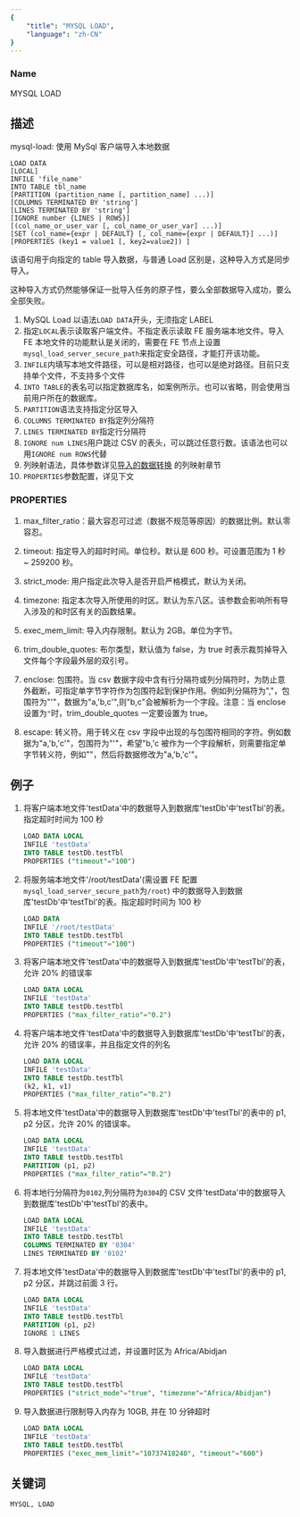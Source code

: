 ```yaml
---
{
    "title": "MYSQL LOAD",
    "language": "zh-CN"
}
---
```


<!--
Licensed to the Apache Software Foundation (ASF) under one
or more contributor license agreements.  See the NOTICE file
distributed with this work for additional information
regarding copyright ownership.  The ASF licenses this file
to you under the Apache License, Version 2.0 (the
"License"); you may not use this file except in compliance
with the License.  You may obtain a copy of the License at

  http://www.apache.org/licenses/LICENSE-2.0

Unless required by applicable law or agreed to in writing,
software distributed under the License is distributed on an
"AS IS" BASIS, WITHOUT WARRANTIES OR CONDITIONS OF ANY
KIND, either express or implied.  See the License for the
specific language governing permissions and limitations
under the License.
-->



### Name

MYSQL LOAD

## 描述

mysql-load: 使用 MySql 客户端导入本地数据

```
LOAD DATA
[LOCAL]
INFILE 'file_name'
INTO TABLE tbl_name
[PARTITION (partition_name [, partition_name] ...)]
[COLUMNS TERMINATED BY 'string']
[LINES TERMINATED BY 'string']
[IGNORE number {LINES | ROWS}]
[(col_name_or_user_var [, col_name_or_user_var] ...)]
[SET (col_name={expr | DEFAULT} [, col_name={expr | DEFAULT}] ...)]
[PROPERTIES (key1 = value1 [, key2=value2]) ]
```

该语句用于向指定的 table 导入数据，与普通 Load 区别是，这种导入方式是同步导入。

这种导入方式仍然能够保证一批导入任务的原子性，要么全部数据导入成功，要么全部失败。

1. MySQL Load 以语法`LOAD DATA`开头，无须指定 LABEL
2. 指定`LOCAL`表示读取客户端文件。不指定表示读取 FE 服务端本地文件。导入 FE 本地文件的功能默认是关闭的，需要在 FE 节点上设置`mysql_load_server_secure_path`来指定安全路径，才能打开该功能。
3. `INFILE`内填写本地文件路径，可以是相对路径，也可以是绝对路径。目前只支持单个文件，不支持多个文件
4. `INTO TABLE`的表名可以指定数据库名，如案例所示。也可以省略，则会使用当前用户所在的数据库。
5. `PARTITION`语法支持指定分区导入
6. `COLUMNS TERMINATED BY`指定列分隔符
7. `LINES TERMINATED BY`指定行分隔符
8. `IGNORE num LINES`用户跳过 CSV 的表头，可以跳过任意行数。该语法也可以用`IGNORE num ROWS`代替
9. 列映射语法，具体参数详见[导入的数据转换](../../../../data-operate/import/import-way/mysql-load-manual.md) 的列映射章节
10. `PROPERTIES`参数配置，详见下文

### PROPERTIES

1. max_filter_ratio：最大容忍可过滤（数据不规范等原因）的数据比例。默认零容忍。

2. timeout: 指定导入的超时时间。单位秒。默认是 600 秒。可设置范围为 1 秒 ~ 259200 秒。

3. strict_mode: 用户指定此次导入是否开启严格模式，默认为关闭。

4. timezone: 指定本次导入所使用的时区。默认为东八区。该参数会影响所有导入涉及的和时区有关的函数结果。

5. exec_mem_limit: 导入内存限制。默认为 2GB。单位为字节。

6. trim_double_quotes: 布尔类型，默认值为 false，为 true 时表示裁剪掉导入文件每个字段最外层的双引号。

7. enclose: 包围符。当 csv 数据字段中含有行分隔符或列分隔符时，为防止意外截断，可指定单字节字符作为包围符起到保护作用。例如列分隔符为","，包围符为"'"，数据为"a,'b,c'",则"b,c"会被解析为一个字段。注意：当 enclose 设置为`"`时，trim_double_quotes 一定要设置为 true。

8. escape: 转义符。用于转义在 csv 字段中出现的与包围符相同的字符。例如数据为"a,'b,'c'"，包围符为"'"，希望"b,'c 被作为一个字段解析，则需要指定单字节转义符，例如"\"，然后将数据修改为"a,'b,\'c'"。

## 例子

1. 将客户端本地文件'testData'中的数据导入到数据库'testDb'中'testTbl'的表。指定超时时间为 100 秒

    ```sql
    LOAD DATA LOCAL
    INFILE 'testData'
    INTO TABLE testDb.testTbl
    PROPERTIES ("timeout"="100")
    ```

2. 将服务端本地文件'/root/testData'(需设置 FE 配置`mysql_load_server_secure_path`为`/root`) 中的数据导入到数据库'testDb'中'testTbl'的表。指定超时时间为 100 秒

    ```sql
    LOAD DATA
    INFILE '/root/testData'
    INTO TABLE testDb.testTbl
    PROPERTIES ("timeout"="100")
    ```

3. 将客户端本地文件'testData'中的数据导入到数据库'testDb'中'testTbl'的表，允许 20% 的错误率

    ```sql
    LOAD DATA LOCAL
    INFILE 'testData'
    INTO TABLE testDb.testTbl
    PROPERTIES ("max_filter_ratio"="0.2")
    ```

4. 将客户端本地文件'testData'中的数据导入到数据库'testDb'中'testTbl'的表，允许 20% 的错误率，并且指定文件的列名

    ```sql
    LOAD DATA LOCAL
    INFILE 'testData'
    INTO TABLE testDb.testTbl
    (k2, k1, v1)
    PROPERTIES ("max_filter_ratio"="0.2")
    ```

5. 将本地文件'testData'中的数据导入到数据库'testDb'中'testTbl'的表中的 p1, p2 分区，允许 20% 的错误率。

    ```sql
    LOAD DATA LOCAL
    INFILE 'testData'
    INTO TABLE testDb.testTbl
    PARTITION (p1, p2)
    PROPERTIES ("max_filter_ratio"="0.2")
    ```

6. 将本地行分隔符为`0102`,列分隔符为`0304`的 CSV 文件'testData'中的数据导入到数据库'testDb'中'testTbl'的表中。

    ```sql
    LOAD DATA LOCAL
    INFILE 'testData'
    INTO TABLE testDb.testTbl
    COLUMNS TERMINATED BY '0304'
    LINES TERMINATED BY '0102'
    ```

7. 将本地文件'testData'中的数据导入到数据库'testDb'中'testTbl'的表中的 p1, p2 分区，并跳过前面 3 行。

    ```sql
    LOAD DATA LOCAL
    INFILE 'testData'
    INTO TABLE testDb.testTbl
    PARTITION (p1, p2)
    IGNORE 1 LINES
    ```

8. 导入数据进行严格模式过滤，并设置时区为 Africa/Abidjan

    ```sql
    LOAD DATA LOCAL
    INFILE 'testData'
    INTO TABLE testDb.testTbl
    PROPERTIES ("strict_mode"="true", "timezone"="Africa/Abidjan")
    ```

9. 导入数据进行限制导入内存为 10GB, 并在 10 分钟超时

    ```sql
    LOAD DATA LOCAL
    INFILE 'testData'
    INTO TABLE testDb.testTbl
    PROPERTIES ("exec_mem_limit"="10737418240", "timeout"="600")
    ```

## 关键词

    MYSQL, LOAD
